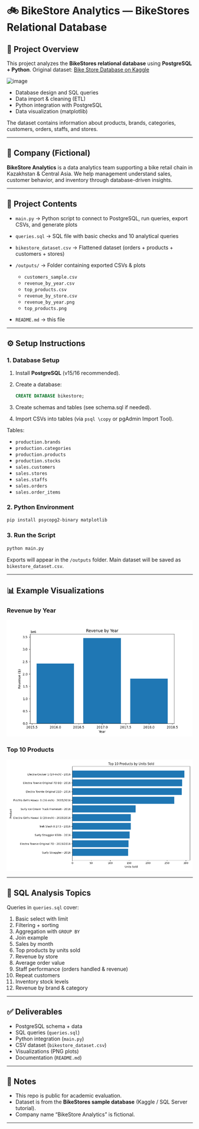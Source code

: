 # 🚲 BikeStore Analytics — BikeStores Relational Database

## 📌 Project Overview

This project analyzes the **BikeStores relational database** using **PostgreSQL + Python**.
Original dataset: [Bike Store Database on Kaggle](https://www.kaggle.com/datasets/ahmedabbas757/bike-store-database)  

<img width="742" height="602" alt="image" src="https://github.com/user-attachments/assets/5fc02b98-e5ad-41c5-af79-627ef6211571" />

* Database design and SQL queries
* Data import & cleaning (ETL)
* Python integration with PostgreSQL
* Data visualization (matplotlib)

The dataset contains information about products, brands, categories, customers, orders, staffs, and stores.

---

## 🏢 Company (Fictional)

**BikeStore Analytics** is a data analytics team supporting a bike retail chain in Kazakhstan & Central Asia.
We help management understand sales, customer behavior, and inventory through database-driven insights.

---

## 📂 Project Contents

* `main.py` → Python script to connect to PostgreSQL, run queries, export CSVs, and generate plots
* `queries.sql` → SQL file with basic checks and 10 analytical queries
* `bikestore_dataset.csv` → Flattened dataset (orders + products + customers + stores)
* `/outputs/` → Folder containing exported CSVs & plots

  * `customers_sample.csv`
  * `revenue_by_year.csv`
  * `top_products.csv`
  * `revenue_by_store.csv`
  * `revenue_by_year.png`
  * `top_products.png`
* `README.md` → this file

---

## ⚙️ Setup Instructions

### 1. Database Setup

1. Install **PostgreSQL** (v15/16 recommended).
2. Create a database:

   ```sql
   CREATE DATABASE bikestore;
   ```
3. Create schemas and tables (see schema.sql if needed).
4. Import CSVs into tables (via `psql \copy` or pgAdmin Import Tool).

Tables:

* `production.brands`
* `production.categories`
* `production.products`
* `production.stocks`
* `sales.customers`
* `sales.stores`
* `sales.staffs`
* `sales.orders`
* `sales.order_items`

### 2. Python Environment

```bash
pip install psycopg2-binary matplotlib
```

### 3. Run the Script

```bash
python main.py
```

Exports will appear in the `/outputs` folder.
Main dataset will be saved as `bikestore_dataset.csv`.

---

## 📊 Example Visualizations

### Revenue by Year

![Revenue by Year](outputs/revenue_by_year.png)

### Top 10 Products

![Top Products](outputs/top_products.png)

---

## 📑 SQL Analysis Topics

Queries in `queries.sql` cover:

1. Basic select with limit
2. Filtering + sorting
3. Aggregation with `GROUP BY`
4. Join example
5. Sales by month
6. Top products by units sold
7. Revenue by store
8. Average order value
9. Staff performance (orders handled & revenue)
10. Repeat customers
11. Inventory stock levels
12. Revenue by brand & category

---

## ✅ Deliverables

* PostgreSQL schema + data
* SQL queries (`queries.sql`)
* Python integration (`main.py`)
* CSV dataset (`bikestore_dataset.csv`)
* Visualizations (PNG plots)
* Documentation (`README.md`)

---

## 📌 Notes

* This repo is public for academic evaluation.
* Dataset is from the **BikeStores sample database** (Kaggle / SQL Server tutorial).
* Company name “BikeStore Analytics” is fictional.

---
